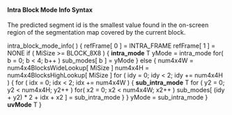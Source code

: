 #### Intra Block Mode Info Syntax

The predicted segment id is the smallest value found in the on-screen region
of the segmentation map covered by the current block.

<div class="syntax">
intra_block_mode_info( ) {
    refFrame[ 0 ] = INTRA_FRAME
    refFrame[ 1 ] = NONE
    if ( MiSize >= BLOCK_8X8 ) {
        <b>intra_mode</b>                                                    T
        yMode = intra_mode
        for( b = 0; b < 4; b++ )
            sub_modes[ b ] = yMode
    } else {
        num4x4W = num4x4BlocksWideLookup[ MiSize ]
        num4x4H = num4x4BlocksHighLookup[ MiSize ]
        for ( idy = 0; idy < 2; idy += num4x4H ) {
            for ( idx = 0; idx < 2; idx += num4x4W ) {
            <b>sub_intra_mode</b>                                            T
                for ( y2 = 0; y2 < num4x4H; y2++ )
                    for( x2 = 0; x2 < num4x4W; x2++ )
                        sub_modes[ (idy + y2) * 2 + idx + x2 ] = sub_intra_mode
            }
        }
        yMode = sub_intra_mode
  }
  <b>uvMode</b>                                                              T
}
</div>
